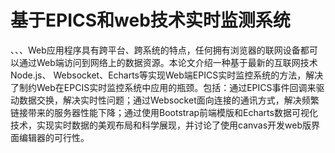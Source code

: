 # 基于EPICS和web技术实时监测系统

、、、Web应用程序具有跨平台、跨系统的特点，任何拥有浏览器的联网设备都可以通过Web端访问到网络上的数据资源。本论文介绍一种基于最新的互联网技术Node.js、 Websocket、Echarts等实现Web端EPICS实时监控系统的方法，解决了制约Web在EPCIS实时监控系统中应用的瓶颈。包括：通过EPICS事件回调来驱动数据交换，解决实时性问题；通过Websocket面向连接的通讯方式，解决频繁链接带来的服务器性能下降；通过使用Bootstrap前端模版和Echarts数据可视化技术，实现实时数据的美观布局和科学展现，并讨论了使用canvas开发web版界面编辑器的可行性。
